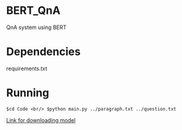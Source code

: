 # BERT_QnA
QnA system using BERT

# Dependencies
requirements.txt

# Running
`$cd Code <br/>
$python main.py ../paragraph.txt ../question.txt`

[Link for downloading model](https://drive.google.com/file/d/1hktnjAJOdOwPxTK3R-KST9-kUQFYPusM/view?usp=sharing)